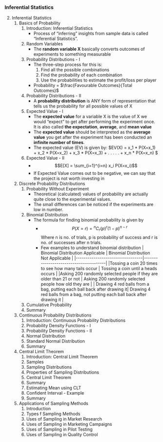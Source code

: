 ### Inferential Statistics
2. Inferential Statistics
    1. Basics of Probability
        1. Introduction: Inferential Statistics
            - Process of “inferring” insights from sample data is called “Inferential Statistics”.
        2. Random Variables
            - The **random variable X** basically converts outcomes of experiments to something measurable
        3. Probability Distributions - I
            - The three-step process for this is:
                1. Find all the possible combinations
                2. Find the probability of each combination
                3. Use the probabilities to estimate the profit/loss per player
            - Probability = $\frac{Favourable Outcomes}{Total Outcomes}$
        4. Probability Distributions - II
            - A **probability distribution** is ANY form of representation that tells us the probability for all possible values of X
        5. Expected Value - I
            - The **expected value** for a variable X is the value of X we would “expect” to get after performing the experiment once. It is also called **the expectation**, **average**, and **mean value**
            - The **expected value** should be interpreted as the **average value** you get after the experiment has been conducted an **infinite number of times**.
            - The expected value (EV) is given by: $EV(X) = x_1 * P(X=x_1) + x_2 * P(X=x_2) + x_3 * P(X=x_3) + . . . . . + x_n * P(X=x_n) $
        6. Expected Value - II
            - $$E[X] = \sum_{i=1}^{i=n} x_i P(X=x_i)$$
            - If Expected Value comes out to be negative, we can say that the project is not worth investing in
    2. Discrete Probability Distributions
        1. Probability Without Experiment
            - Theoretical (calculated) values of probability are actually quite close to the experimental values.
            - The small differences can be noticed if the experiments are low in number.
        2. Binomial Distribution
            - The formula for finding binomial probability is given by 
                - $$P(X=r) = {}^n C_r (p)^r (1-p)^{n-r} $$ Where n is no. of trials, p is probability of success and r is no. of successes after n trials.
                - Few examples to understand binomial distribution
                   | Binomial Distribution Applicable |	Binomial Distribution Not Applicable |
                   |----------------------------------|----------------------------------------|
                   |Tossing a coin 20 times to see how many tails occur	| Tossing a coin until a heads occurs |
                   |Asking 200 randomly selected people if they are older than 21 or not |	Asking 200 randomly selected people how old they are |
                   | Drawing 4 red balls from a bag, putting each ball back after drawing it| Drawing 4 red balls from a bag, not putting each ball back after drawing it |
        3. Cumulative Probability
        4. Summary
    3. Continuous Probability Distributions
        1. Introduction: Continuous Probability Distributions
        2. Probability Density Functions - I
        3. Probability Density Functions - II
        4. Normal Distribution
        5. Standard Normal Distribution
        6. Summary
    4. Central Limit Theorem
        1. Introduction: Central Limit Theorem
        2. Samples
        3. Sampling Distributions
        4. Properties of Sampling Distributions
        5. Central Limit Theorem
        6. Summary
        7. Estimating Mean using CLT
        8. Confident Interval - Example
        9. Summary
    5. Applications of Sampling Methods
        1. Introduction
        2. Types f Sampling Methods
        3. Uses of Sampling in Market Research
        4. Uses of Sampling in Marketing Campaigns
        5. Uses of Sampling in Pilot Testing
        6. Uses of Sampling in Quality Control
